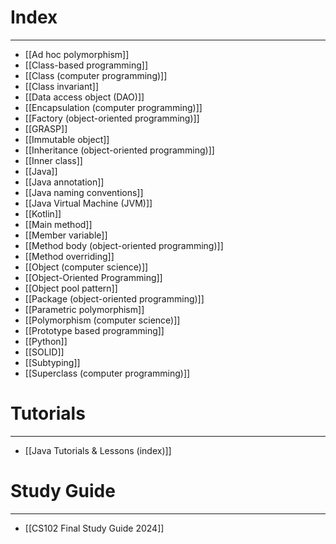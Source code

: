 # Index
---
- [[Ad hoc polymorphism]]
- [[Class-based programming]]
- [[Class (computer programming)]]
- [[Class invariant]]
- [[Data access object (DAO)]]
- [[Encapsulation (computer programming)]]
- [[Factory (object-oriented programming)]]
- [[GRASP]] 
- [[Immutable object]]
- [[Inheritance (object-oriented programming)]]
- [[Inner class]]
- [[Java]]
- [[Java annotation]]
- [[Java naming conventions]]
- [[Java Virtual Machine (JVM)]]
- [[Kotlin]]
- [[Main method]]
- [[Member variable]]
- [[Method body (object-oriented programming)]]
- [[Method overriding]]
- [[Object (computer science)]]
- [[Object-Oriented Programming]]
- [[Object pool pattern]]
- [[Package (object-oriented programming)]]
- [[Parametric polymorphism]]
- [[Polymorphism (computer science)]]
- [[Prototype based programming]]
- [[Python]]
- [[SOLID]]
- [[Subtyping]]
- [[Superclass (computer programming)]]

# Tutorials
---
- [[Java Tutorials & Lessons (index)]]

# Study Guide
---
- [[CS102 Final Study Guide 2024]]